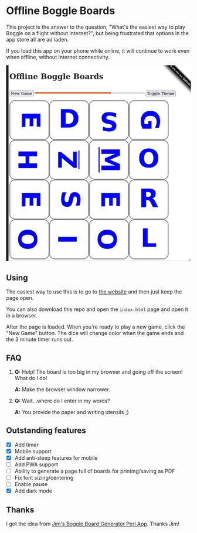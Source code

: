 # Offline Boggle Boards

This project is the answer to the question, "What's the easiest way to play Boggle on a flight without internet?", but being frustrated that options in the app store all are ad laden.

If you load this app on your phone while online, it will continue to work even when offline, without Internet connectivity.

[![Board Example](./images/offline.boggle.boards.png)](https://mrjones-plip.github.io/offline-boggle-boards/)

## Using

The easiest way to use this is to go to [the website](https://mrjones-plip.github.io/offline-boggle-boards/) and then just keep the page open.

You can also download this repo and open the `index.html` page and open it in a browser.

After the page is loaded.  When you're ready to play a new game, click the "New Game" button. The dice will change color when the game ends and the 3 minute timer runs out.

## FAQ

1. **Q:** Help! The board is too big in my browser and going off the screen! What do I do!

   **A:** Make the browser window narrower.
1. **Q:** Wait...where do I enter in my words?

   **A:** You provide the paper and writing utensils ;)

## Outstanding features

* [X] Add timer
* [X] Mobile support
* [X] Add anti-sleep features for mobile
* [ ] Add PWA support
* [ ] Ability to generate a page full of boards for printing/saving as PDF
* [ ] Fix font sizing/centering
* [ ] Enable pause
* [X] Add dark mode

## Thanks

I got the idea from [Jim's Boggle Board Generator Perl App](http://xuth.net/programming/bog_cgi/).  Thanks Jim!


